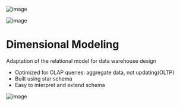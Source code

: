 
![image](https://user-images.githubusercontent.com/56880104/145863178-a06ef9f4-3397-48a9-a4ad-e4bad5942080.png)

![image](https://user-images.githubusercontent.com/56880104/145863240-64c106ee-e1f1-4639-bf52-c1b80c8d9b19.png)


# Dimensional Modeling
Adaptation of the relational model for data warehouse design 

+ Optimized for OLAP queries: aggregate data, not updating(OLTP)
+ Built using star schema
+ Easy to interpret and extend schema

![image](https://user-images.githubusercontent.com/56880104/145863652-9142acae-2afa-423b-8323-84b6b4fb5732.png)
